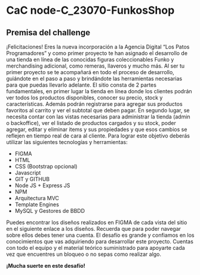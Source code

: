 # CaC node-C_23070-FunkosShop
## Premisa del challenge
¡Felicitaciones! Eres la nueva incorporación a la Agencia Digital “Los Patos Programadores” y como primer proyecto te han asignado el     desarrollo de una tienda en línea de las conocidas figuras coleccionables Funko y merchandising adicional, como remeras, llaveros y   mucho más. Al ser tu primer proyecto se te acompañará en todo el proceso de desarrollo, guiándote en el paso a paso y brindándote las herramientas necesarias para que puedas llevarlo adelante. El sitio consta de 2 partes fundamentales, en primer lugar la tienda en        línea donde los clientes podrán ver todos los productos disponibles, conocer su precio, stock y características. Además podrán            registrarse para agregar sus productos favoritos al carrito y ver el subtotal que deben pagar. En segundo lugar, se necesita contar con   las vistas necesarias para administrar la tienda (admin o backoffice), ver el listado de productos cargados y su stock, poder agregar,    editar y eliminar items y sus propiedades y que esos cambios se reflejen en tiempo real de cara al cliente. Para lograr este objetivo     deberás utilizar las siguientes tecnologías y herramientas:

- FIGMA
- HTML
- CSS (Bootstrap opcional)
- Javascript
- GIT y GITHUB
- Node JS + Express JS
- NPM
- Arquitectura MVC
- Template Engines
- MySQL y Gestores de BBDD

Puedes encontrar los diseños realizados en FIGMA de cada vista del sitio en el siguiente enlace a los diseños. Recuerda que para poder navegar sobre ellos debes tener una cuenta. El desafío es grande y confiamos en los conocimientos que vas adquiriendo para desarrollar este proyecto. Cuentas con todo el equipo y el material teórico suministrado para apoyarte cada vez que encuentres un bloqueo o no sepas como realizar algo.

**¡Mucha suerte en este desafío!**
